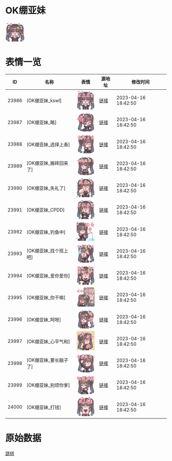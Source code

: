 # OK绷亚妹

<img src="./cover.png" height="60" alt="cover" />

# 表情一览

|ID|名称|表情|源地址|修改时间|
|----|----|----|----|----|
|23986|[OK绷亚妹_kswl]|<img src="./pic/023986_%5BOK绷亚妹_kswl%5D.png" height="60" alt="kswl"/>|[链接](https://i0.hdslb.com/bfs/garb/49027be023501b84fcb49c5ab6250a683653785d.png)|2023-04-16 18:42:50|
|23987|[OK绷亚妹_略]|<img src="./pic/023987_%5BOK绷亚妹_略%5D.png" height="60" alt="略"/>|[链接](https://i0.hdslb.com/bfs/garb/e69a332e3de405ac7669003c5bd6b242fb4c458d.png)|2023-04-16 18:42:50|
|23988|[OK绷亚妹_选择上香]|<img src="./pic/023988_%5BOK绷亚妹_选择上香%5D.png" height="60" alt="选择上香"/>|[链接](https://i0.hdslb.com/bfs/garb/81c0d9e5e6199b4e23c77ea8902348ab185799f2.png)|2023-04-16 18:42:50|
|23989|[OK绷亚妹_搬砖回来了]|<img src="./pic/023989_%5BOK绷亚妹_搬砖回来了%5D.png" height="60" alt="搬砖回来了"/>|[链接](https://i0.hdslb.com/bfs/garb/33f7759ce08d82befdaec7c20bc8009395c9db66.png)|2023-04-16 18:42:50|
|23990|[OK绷亚妹_失礼了]|<img src="./pic/023990_%5BOK绷亚妹_失礼了%5D.png" height="60" alt="失礼了"/>|[链接](https://i0.hdslb.com/bfs/garb/093434103c1c0096c2866e48ed47fef148279be0.png)|2023-04-16 18:42:50|
|23991|[OK绷亚妹_CPDD]|<img src="./pic/023991_%5BOK绷亚妹_CPDD%5D.png" height="60" alt="CPDD"/>|[链接](https://i0.hdslb.com/bfs/garb/9292ac815ed32de266e2a6f1f7301fe4bd3a3322.png)|2023-04-16 18:42:50|
|23992|[OK绷亚妹_钓鱼中]|<img src="./pic/023992_%5BOK绷亚妹_钓鱼中%5D.png" height="60" alt="钓鱼中"/>|[链接](https://i0.hdslb.com/bfs/garb/7c324b156f149ba352aabaeec52b5a6c0efa48d4.png)|2023-04-16 18:42:50|
|23993|[OK绷亚妹_找个班上吧]|<img src="./pic/023993_%5BOK绷亚妹_找个班上吧%5D.png" height="60" alt="找个班上吧"/>|[链接](https://i0.hdslb.com/bfs/garb/881d5c4e4582d1861b639a6474c4f2e3e0722497.png)|2023-04-16 18:42:50|
|23994|[OK绷亚妹_爱你爱你]|<img src="./pic/023994_%5BOK绷亚妹_爱你爱你%5D.png" height="60" alt="爱你爱你"/>|[链接](https://i0.hdslb.com/bfs/garb/4191058ccee30d84ea882bce251d238d3b1edf2f.png)|2023-04-16 18:42:50|
|23995|[OK绷亚妹_你干嘛]|<img src="./pic/023995_%5BOK绷亚妹_你干嘛%5D.png" height="60" alt="你干嘛"/>|[链接](https://i0.hdslb.com/bfs/garb/f44ebc6a7d15db2fd419a78266accb6fefb01452.png)|2023-04-16 18:42:50|
|23996|[OK绷亚妹_呵呀]|<img src="./pic/023996_%5BOK绷亚妹_呵呀%5D.png" height="60" alt="呵呀"/>|[链接](https://i0.hdslb.com/bfs/garb/4ee7b6e72167042ee0d76ccf97c75df9f4df1145.png)|2023-04-16 18:42:50|
|23997|[OK绷亚妹_心平气和]|<img src="./pic/023997_%5BOK绷亚妹_心平气和%5D.png" height="60" alt="心平气和"/>|[链接](https://i0.hdslb.com/bfs/garb/f622afcf87beedf2bbd9fa0be3151106917f7e2d.png)|2023-04-16 18:42:50|
|23998|[OK绷亚妹_要长脑子了]|<img src="./pic/023998_%5BOK绷亚妹_要长脑子了%5D.png" height="60" alt="要长脑子了"/>|[链接](https://i0.hdslb.com/bfs/garb/c745eba6d3bfefdd1c8ddbc0ae89d2ff5d64710a.png)|2023-04-16 18:42:50|
|23999|[OK绷亚妹_别烦你爹]|<img src="./pic/023999_%5BOK绷亚妹_别烦你爹%5D.png" height="60" alt="别烦你爹"/>|[链接](https://i0.hdslb.com/bfs/garb/83e577c3eff2d4614874df3e15254075361c6c4e.png)|2023-04-16 18:42:50|
|24000|[OK绷亚妹_打钱]|<img src="./pic/024000_%5BOK绷亚妹_打钱%5D.png" height="60" alt="打钱"/>|[链接](https://i0.hdslb.com/bfs/garb/c8bcd1456a2476ee8df0e0efe8e50123726290a7.png)|2023-04-16 18:42:50|

# 原始数据

[跳转](./raw.json)

